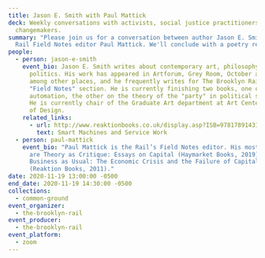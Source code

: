 ```yaml
---
title: Jason E. Smith with Paul Mattick
deck: Weekly conversations with activists, social justice practitioners, and
  changemakers.
summary: "Please join us for a conversation between author Jason E. Smith and
  Rail Field Notes editor Paul Mattick. We'll conclude with a poetry reading. "
people:
  - person: jason-e-smith
    event_bio: Jason E. Smith writes about contemporary art, philosophy, and
      politics. His work has appeared in Artforum, Grey Room, October and SAQ,
      among other places, and he frequently writes for The Brooklyn Rail's
      "Field Notes" section. He is currently finishing two books, one on
      automation, the other on the theory of the "party" in political struggles.
      He is currently chair of the Graduate Art department at Art Center College
      of Design.
    related_links:
      - url: http://www.reaktionbooks.co.uk/display.asp?ISB=9781789143188&sf1=series&st1=%27Field+Notes%27&ds=Field+Notes&m=3&dc=5
        text: Smart Machines and Service Work
  - person: paul-mattick
    event_bio: "Paul Mattick is the Rail’s Field Notes editor. His most recent books
      are Theory as Critique: Essays on Capital (Haymarket Books, 2019) and
      Business as Usual: The Economic Crisis and the Failure of Capitalism
      (Reaktion Books, 2011)."
date: 2020-11-19 13:00:00 -0500
end_date: 2020-11-19 14:30:00 -0500
collections:
  - common-ground
event_organizer:
  - the-brooklyn-rail
event_producer:
  - the-brooklyn-rail
event_platform:
  - zoom
---
```

